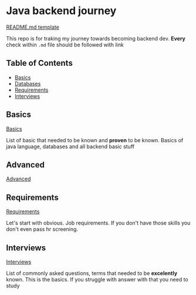 # Java backend journey

[README.md template](https://github.com/ArickCodeGuy/readme-template)

This repo is for traking my journey towards becoming backend dev.
**Every** check within `.md` file should be followed with link

## Table of Contents

- [Basics](#basics)
- [Databases](#databases)
- [Requirements](#requirements)
- [Interviews](#interviews)

## Basics

[Basics](./basics/BASICS.md)

List of basic that needed to be known and **proven** to be known. Basics of java language, databases and all backend basic stuff

## Advanced

[Advanced](./advanced/ADVANCED.md)

## Requirements

[Requirements](./requirements/REQUIREMENTS.md)

Let's start with obvious. Job requirements. If you don't have those skills you don't even pass hr screening.

## Interviews

[Interviews](./interview/INTERVIEW.md)

List of commonly asked questions, terms that needed to be **excelently** known. This is the basics. If you struggle with answer with that you need to study
